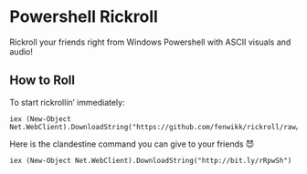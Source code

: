 # Powershell Rickroll
Rickroll your friends right from Windows Powershell with ASCII visuals and audio!

## How to Roll
To start rickrollin’ immediately:

    iex (New-Object Net.WebClient).DownloadString("https://github.com/fenwikk/rickroll/raw/main/roll.p1")



Here is the clandestine command you can give to your friends 😈

    iex (New-Object Net.WebClient).DownloadString("http://bit.ly/rRpwSh")
